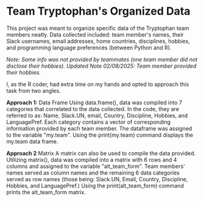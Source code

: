 
# Team Tryptophan's Organized Data

This project was meant to organize specific data of the Tryptophan team members neatly. Data collected included: team member's names, their Slack usernames, email addresses, home countries, disciplines, hobbies, and programming language preferences (between Python and R).

*Note: Some info was not provided by teammates (one team member did not disclose their hobbies).
Updated Note 02/08/2025: Team member provided their hobbies.*

I, as the R coder, had extra time on my hands and opted to approach this task from two angles. 

**Approach 1:** Data Frame
Using data.frame(), data was compiled into 7 categories that correlated to the data collected. In the code, they are referred to as: Name, Slack.UN, email, Country, Discipline, Hobbies, and LanguagePref. Each category contains a vector of corresponding information provided by each team member. The dataframe was assigned to the variable "my.team". Using the print(my.team) command displays the my.team data frame.

**Approach 2** Matrix
A matrix can also be used to compile the data provided. Utilizing matrix(), data was compiled into a matrix with 6 rows and 4 columns and assigned to the variable "alt_team_form". Team members' names served as column names and the remaining 6 data categories served as row names (those being: Slack.UN, Email, Country, Discipline, Hobbies, and LanguagePref.) Using the print(alt_team_form) command prints the alt_team_form matrix.
